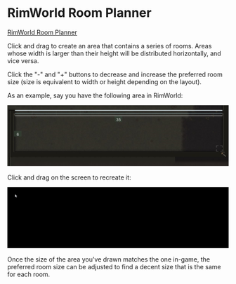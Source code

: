 # RimWorld Room Planner

[RimWorld Room Planner](https://mitchcurtis.github.io/rimworld-room-planner/)

Click and drag to create an area that contains a series of rooms. Areas whose width is larger than their height will be distributed horizontally, and vice versa.

Click the "-" and "+" buttons to decrease and increase the preferred room size (size is equivalent to width or height depending on the layout).

As an example, say you have the following area in RimWorld:

![RimWorld screenshot](https://github.com/mitchcurtis/rimworld-room-planner/blob/master/rimworld-screenshot.jpg "RimWorld screenshot")

Click and drag on the screen to recreate it:

![RimWorld Room Planner](https://github.com/mitchcurtis/rimworld-room-planner/blob/master/rimworld-room-planner.gif "RimWorld Room Planner")

Once the size of the area you've drawn matches the one in-game, the preferred room size can be adjusted to find a decent size that is the same for each room.